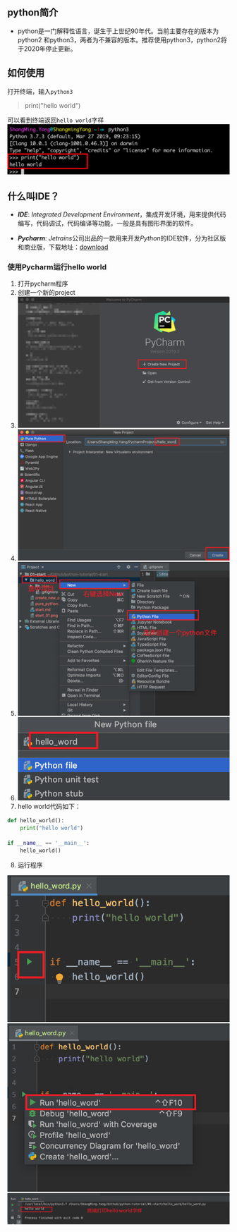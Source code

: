 ## python简介
- python是一门解释性语言，诞生于上世纪90年代。当前主要存在的版本为python2 和python3，两者为不兼容的版本。推荐使用python3，python2将于2020年停止更新。


## 如何使用
打开终端，输入`python3`
> print("hello world")

可以看到终端返回`hello world`字样
![](pic/start_01.png)

## 什么叫IDE？
- ***IDE***: *Integrated Development Environment*，集成开发环境，用来提供代码编写，代码调试，代码编译等功能，一般是具有图形界面的软件。

- ***Pycharm***: *Jetrains*公司出品的一款用来开发*Python*的IDE软件，分为社区版和商业版，下载地址：[download](https://www.jetbrains.com/pycharm/)

### 使用Pycharm运行hello world
1. 打开pycharm程序
2. 创建一个新的project
3. ![](pic/create_new_project.png)
4. ![](pic/pure_python.png)
5. ![](pic/create_python_file.png)
6. ![](pic/type_hello_word.png)
7. hello world代码如下：

```python
def hello_world():
    print("hello world")

if __name__ == '__main__':
    hello_world()

```

8. 运行程序

![](pic/begin_run.png)
![](pic/run_hello_world.png)
![](pic/run_hello_wolrd_success.png)
